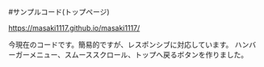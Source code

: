 #サンプルコード(トップページ)

https://masaki1117.github.io/masaki1117/

今現在のコードです。簡易的ですが、レスポンシブに対応しています。
ハンバーガーメニュー、スムーススクロール、トップへ戻るボタンを作りました。

